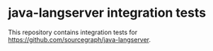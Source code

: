 # java-langserver integration tests

This repository contains integration tests for https://github.com/sourcegraph/java-langserver.
